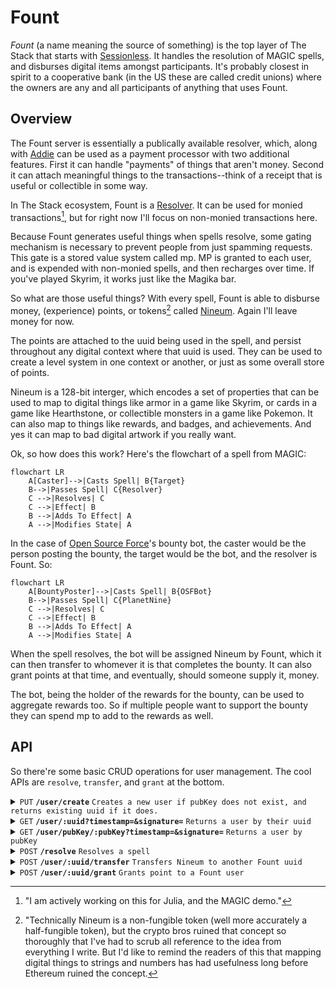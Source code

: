 # Fount

*Fount* (a name meaning the source of something) is the top layer of The Stack that starts with [Sessionless][sessionless].
It handles the resolution of MAGIC spells, and disburses digital items amongst participants.
It's probably closest in spirit to a cooperative bank (in the US these are called credit unions) where the owners are any and all participants of anything that uses Fount.

## Overview

The Fount server is essentially a publically available resolver, which, along with [Addie][addie] can be used as a payment processor with two additional features.
First it can handle "payments" of things that aren't money.
Second it can attach meaningful things to the transactions--think of a receipt that is useful or collectible in some way.

In The Stack ecosystem, Fount is a [Resolver][resolver].
It can be used for monied transactions[^1], but for right now I'll focus on non-monied transactions here.

Because Fount generates useful things when spells resolve, some gating mechanism is necessary to prevent people from just spamming requests.
This gate is a stored value system called mp.
MP is granted to each user, and is expended with non-monied spells, and then recharges over time.
If you've played Skyrim, it works just like the Magika bar.

So what are those useful things? 
With every spell, Fount is able to disburse money, (experience) points, or tokens[^2] called [Nineum][nineum].
Again I'll leave money for now.

The points are attached to the uuid being used in the spell, and persist throughout any digital context where that uuid is used.
They can be used to create a level system in one context or another, or just as some overall store of points.

Nineum is a 128-bit interger, which encodes a set of properties that can be used to map to digital things like armor in a game like Skyrim, or cards in a game like Hearthstone, or collectible monsters in a game like Pokemon.
It can also map to things like rewards, and badges, and achievements.
And yes it can map to bad digital artwork if you really want.

Ok, so how does this work?
Here's the flowchart of a spell from MAGIC:

```mermaid
flowchart LR
    A[Caster]-->|Casts Spell| B{Target}
    B-->|Passes Spell| C{Resolver}
    C -->|Resolves| C
    C -->|Effect| B
    B -->|Adds To Effect| A
    A -->|Modifies State| A
```

In the case of [Open Source Force][osf]'s bounty bot, the caster would be the person posting the bounty, the target would be the bot, and the resolver is Fount.
So:

```mermaid
flowchart LR
    A[BountyPoster]-->|Casts Spell| B{OSFBot}
    B-->|Passes Spell| C{PlanetNine}
    C -->|Resolves| C
    C -->|Effect| B
    B -->|Adds To Effect| A
    A -->|Modifies State| A
```

When the spell resolves, the bot will be assigned Nineum by Fount, which it can then transfer to whomever it is that completes the bounty.
It can also grant points at that time, and eventually, should someone supply it, money.

The bot, being the holder of the rewards for the bounty, can be used to aggregate rewards too.
So if multiple people want to support the bounty they can spend mp to add to the rewards as well.

## API

So there're some basic CRUD operations for user management. 
The cool APIs are `resolve`, `transfer`, and `grant` at the bottom.

<details>
 <summary><code>PUT</code> <code><b>/user/create</b></code> <code>Creates a new user if pubKey does not exist, and returns existing uuid if it does.</code></summary>

##### Parameters

> | name         |  required     | data type               | description                                                           |
> |--------------|-----------|-------------------------|-----------------------------------------------------------------------|
> | pubKey       |  true     | string (hex)            | the publicKey of the user's keypair  |
> | timestamp    |  true     | string                  | in a production system timestamps narrow window for replay attacks  |
> | signature    |  true     | string (signature)      | the signature from sessionless for the message  |


##### Responses

> | http code     | content-type                      | response                                                            |
> |---------------|-----------------------------------|---------------------------------------------------------------------|
> | `200`         | `application/json`                | `USER`   |
> | `400`         | `application/json`                | `{"code":"400","message":"Bad Request"}`                            |

##### Example cURL

> ```javascript
>  curl -X PUT -H "Content-Type: application/json" -d '{"pubKey": "key", "timestamp": "now", "signature": "sig"}' https://<placeholderURL>/user/create
> ```

</details>

<details>
 <summary><code>GET</code> <code><b>/user/:uuid?timestamp=<timestamp>&signature=<signature></b></code> <code>Returns a user by their uuid</code></summary>

##### Parameters

> | name         |  required     | data type               | description                                                           |
> |--------------|-----------|-------------------------|-----------------------------------------------------------------------|
> | timestamp    |  true     | string                  | in a production system timestamps prevent replay attacks  |
> | signature    |  true     | string (signature)      | the signature from sessionless for the message  |


##### Responses

> | http code     | content-type                      | response                                                            |
> |---------------|-----------------------------------|---------------------------------------------------------------------|
> | `200`         | `application/json`                | `USER`   |
> | `406`         | `application/json`                | `{"code":"406","message":"Not acceptable"}`                            |

##### Example cURL

> ```javascript
>  curl -X GET -H "Content-Type: application/json" https://<placeholderURL>/<uuid>?timestamp=123&signature=signature 
> ```

</details>

<details>
 <summary><code>GET</code> <code><b>/user/pubKey/:pubKey?timestamp=<timestamp>&signature=<signature></b></code> <code>Returns a user by pubKey</code></summary>

##### Parameters

> | name         |  required     | data type               | description                                                           |
> |--------------|-----------|-------------------------|-----------------------------------------------------------------------|
> | timestamp    |  true     | string                  | in a production system timestamps prevent replay attacks  |
> | signature    |  true     | string (signature)      | the signature from sessionless for the message  |


##### Responses

> | http code     | content-type                      | response                                                            |
> |---------------|-----------------------------------|---------------------------------------------------------------------|
> | `200`         | `application/json`                | `USER`   |
> | `406`         | `application/json`                | `{"code":"406","message":"Not acceptable"}`                            |

##### Example cURL

> ```javascript
>  curl -X GET -H "Content-Type: application/json" https://<placeholderURL>/<uuid>?timestamp=123&signature=signature 
> ```

</details>

<details>
  <summary><code>POST</code> <code><b>/resolve</b></code> <code>Resolves a spell</code></summary>

##### Parameters

> | name         |  required     | data type               | description                                                           |
> |--------------|-----------|-------------------------|-----------------------------------------------------------------------|
> | spell        |  true     | object                  | [SPELL]  |


##### Responses

> | http code     | content-type                      | response                                                            |
> |---------------|-----------------------------------|---------------------------------------------------------------------|
> | `200`         | `application/json`                | `{success: <bool>, signatureMap: TBD}`   |
> | `400`         | `application/json`                | `{"code":"400","message":"Bad Request"}`                            |

##### Example cURL

> ```javascript
>  curl -X POST -H "Content-Type: application/json" -d '[SPELL]' https://<placeholderURL>/user/<uuid>/associate
> ```

</details>

<details>
  <summary><code>POST</code> <code><b>/user/:uuid/transfer</b></code> <code>Transfers Nineum to another Fount uuid</code></summary>

##### Parameters

> | name         |  required     | data type               | description                                                           |
> |--------------|-----------|-------------------------|-----------------------------------------------------------------------|
> | timestamp    |  true     | string                  | in a production system timestamps prevent replay attacks  |
> | uuid         |  true     | string                  | the transferer's uuid
> | destinationUUID | true   | string                  | the transferee's uuid
> | nineumUniqueIds | true   | string[]                | the nineum to transfer as hex coded Int128s
> | price        |  false    | Int                     | price of the transfer (can be null or 0 for free transfers)
> | currency     |  false    | string                  | the currency for the transaction
> | signature    |  true     | string (signature)      | the signature from sessionless for the message  |


##### Responses

> | http code     | content-type                      | response                                                            |
> |---------------|-----------------------------------|---------------------------------------------------------------------|
> | `200`         | `application/json`                | `USER`   |
> | `400`         | `application/json`                | `{"code":"400","message":"Bad Request"}`                            |

##### Example cURL

> ```javascript
>  curl -X POST -H "Content-Type: application/json" -d '<will fill this in later>' https://<placeholderURL>/user/<uuid>/associate
> ```

</details>

<details>
  <summary><code>POST</code> <code><b>/user/:uuid/grant</b></code> <code>Grants point to a Fount user</code></summary>

##### Parameters

> | name         |  required     | data type               | description                                                           |
> |--------------|-----------|-------------------------|-----------------------------------------------------------------------|
> | timestamp    |  true     | string                  | in a production system timestamps prevent replay attacks  |
> | uuid         |  true     | string                  | the granter's uuid
> | destinationUUID |  true     | string                  | receiver's uuid
> | amount       |  true     | Int                     | the amount of points to grant
> | description  |  false    | string                  | An optional description of the grant
> | signature    |  true     | string (signature)      | the signature from sessionless for the message  |


##### Responses

> | http code     | content-type                      | response                                                            |
> |---------------|-----------------------------------|---------------------------------------------------------------------|
> | `200`         | `application/json`                | `USER`   |
> | `400`         | `application/json`                | `{"code":"400","message":"Bad Request"}`                            |

##### Example cURL

> ```javascript
>  curl -X POST -H "Content-Type: application/json" -d '<will fill this in later>' https://<placeholderURL>/user/<uuid>/grant
> ```

</details>

[hypothetical planet]: https://en.wikipedia.org/wiki/Planet_Nine
[sessionless]: https://www.github.com/planet-nine-app/sessionless
[resolver]: https://github.com/planet-nine-app/MAGIC/blob/main/README-DEV.md#resolvers
[nineum]: https://github.com/planet-nine-app/planet-nine/blob/main/Nineum.md
[osf]: https://opensourceforce.net
[addie]: https://www.github.com/planet-nine-app/addie

[^1]: "I am actively working on this for Julia, and the MAGIC demo."
[^2]: "Technically Nineum is a non-fungible token (well more accurately a half-fungible token[^3]), but the crypto bros ruined that concept so thoroughly that I've had to scrub all reference to the idea from everything I write.
But I'd like to remind the readers of this that mapping digital things to strings and numbers has had usefulness long before Ethereum ruined the concept.
[^3]: "When you read about fungibility, it’s usually presented as a binary--either something is fungible or it isn’t. 
But the real world is of course never so simple. 
There are a whole range of goods that are fungible in one respect and non-fungible in another. 
Take beer as an example. 
Beer manufacturers go to great lengths to ensure that each of their beers taste the same, that they would be fungible with each other. 
At the same time Beer manufacturers go to great lengths to ensure that their beer does not taste like any competitors’ making their beer non-fungible with other brands. 
Virtually everything we consume that’s branded falls into this category of fungible within/non-fungible without. 
For lack of a better term, let’s call these types of goods half-fungible."
